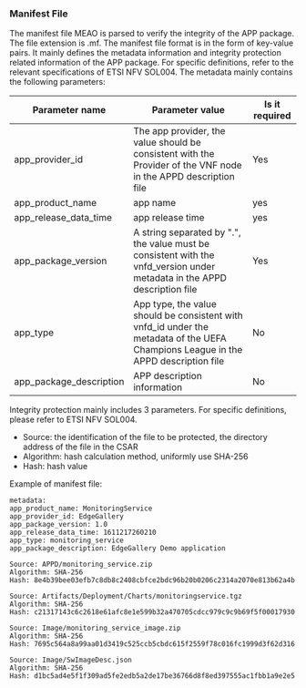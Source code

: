   ### Manifest File
The manifest file MEAO is parsed to verify the integrity of the APP package. The file extension is .mf.
The manifest file format is in the form of key-value pairs. It mainly defines the metadata information and integrity protection related information of the APP package. For specific definitions, refer to the relevant specifications of ETSI NFV SOL004.
The metadata mainly contains the following parameters:

| Parameter name | Parameter value | Is it required |
|---------|---------|--------|
|app_provider_id | The app provider, the value should be consistent with the Provider of the VNF node in the APPD description file | Yes |
|app_product_name | app name | yes|
|app_release_data_time | app release time | yes |
|app_package_version | A string separated by ".", the value must be consistent with the vnfd_version under metadata in the APPD description file |Yes |
|app_type | App type, the value should be consistent with vnfd_id under the metadata of the UEFA Champions League in the APPD description file | No|
|app_package_description| APP description information | No |

Integrity protection mainly includes 3 parameters. For specific definitions, please refer to ETSI NFV SOL004.
* Source: the identification of the file to be protected, the directory address of the file in the CSAR
* Algorithm: hash calculation method, uniformly use SHA-256
* Hash: hash value

Example of manifest file:

```
metadata:
app_product_name: MonitoringService
app_provider_id: EdgeGallery
app_package_version: 1.0
app_release_data_time: 1611217260210
app_type: monitoring_service
app_package_description: EdgeGallery Demo application

Source: APPD/monitoring_service.zip
Algorithm: SHA-256
Hash: 8e4b39bee03efb7c8db8c2408cbfce2bdc96b20b0206c2314a2070e813b62a4b

Source: Artifacts/Deployment/Charts/monitoringservice.tgz
Algorithm: SHA-256
Hash: c21317143c6c2618e61afc8e1e599b32a470705cdcc979c9c9b69f5f00017930

Source: Image/monitoring_service_image.zip
Algorithm: SHA-256
Hash: 7695c564a8a99aa01d3419c525ccb5cbdc615f2559f78c016fc1999d3f62d316

Source: Image/SwImageDesc.json
Algorithm: SHA-256
Hash: d1bc5ad4e5f1f309ad5fe2edb5a2de17be36766d8f8ed397555ac1fbb1a9e2e5
```
